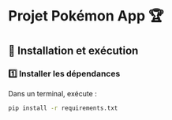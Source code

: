 # Projet Pokémon App 🏆

## 📌 Installation et exécution

### 1️⃣ Installer les dépendances
Dans un terminal, exécute :
```bash
pip install -r requirements.txt

